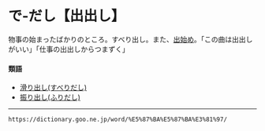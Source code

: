 # で‐だし【出出し】

物事の始まったばかりのところ。すべり出し。また、[出始め](ではじめ（出始め／出初め）)。「この曲は出出しがいい」「仕事の出出しからつまずく」

#### 類語

-   [滑り出し(すべりだし)](すべりだし（滑り出し）)
-   [振り出し(ふりだし)](https://dictionary.goo.ne.jp/word/%E6%8C%AF%E5%87%BA/#jn-195686)

---
`https://dictionary.goo.ne.jp/word/%E5%87%BA%E5%87%BA%E3%81%97/`